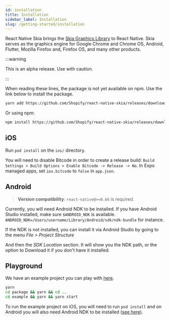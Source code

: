 ```yaml
---
id: installation
title: Installation
sidebar_label: Installation
slug: /getting-started/installation
---
```


React Native Skia brings the [Skia Graphics Library](https://skia.org/) to React Native.
Skia serves as the graphics engine for Google Chrome and Chrome OS, Android, Flutter, Mozilla Firefox and, Firefox OS, and many other products.


:::warning

This is an alpha release.
Use with caution.

:::

When reading these lines, the package is not yet available on npm.
Use the link below to install the package.

```sh
yarn add https://github.com/Shopify/react-native-skia/releases/download/v0.1.105-alpha/shopify-react-native-skia-0.1.105.tgz
```

Or using npm:

```sh
npm install https://github.com/Shopify/react-native-skia/releases/download/v0.1.105-alpha/shopify-react-native-skia-0.1.105.tgz
```

## iOS

Run `pod install` on the `ios/` directory.

You will need to disable Bitcode in order to create a release build: `Build Settings > Build Options > Enable Bitcode -> Release -> No`. In Expo managed apps, set `ios.bitcode` to `false` in `app.json`.

## Android

> **Version compatibility**: `react-native@>=0.66` is required.

Currently, you will need Android NDK to be installed.
If you have Android Studio installed, make sure `$ANDROID_NDK` is available.
`ANDROID_NDK=/Users/username/Library/Android/sdk/ndk-bundle` for instance.

If the NDK is not installed, you can install it via Android Studio by going to the menu _File > Project Structure_

And then the _SDK Location_ section. It will show you the NDK path, or the option to Download it if you don't have it installed.

## Playground

We have an example project you can play with [here](https://github.com/Shopify/react-native-skia/tree/main/example).

```sh
yarn
cd package && yarn && cd ..
cd example && yarn && yarn start
```

To run the example project on iOS, you will need to run `pod install` and on Android you will also need Android NDK to be installed ([see here](#android)).
